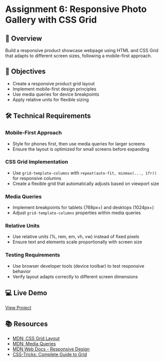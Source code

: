 # Assignment 6: Responsive Photo Gallery with CSS Grid

## 📱 Overview
Build a responsive product showcase webpage using HTML and CSS Grid that adapts to different screen sizes, following a mobile-first approach.

## 🎯 Objectives
- Create a responsive product grid layout
- Implement mobile-first design principles
- Use media queries for device breakpoints
- Apply relative units for flexible sizing

## 🛠️ Technical Requirements

### Mobile-First Approach
- Style for phones first, then use media queries for larger screens
- Ensure the layout is optimized for small screens before expanding

### CSS Grid Implementation
- Use `grid-template-columns` with `repeat(auto-fit, minmax(..., 1fr))` for responsive columns
- Create a flexible grid that automatically adjusts based on viewport size

### Media Queries
- Implement breakpoints for tablets (768px+) and desktops (1024px+)
- Adjust `grid-template-columns` properties within media queries

### Relative Units
- Use relative units (%, rem, em, vh, vw) instead of fixed pixels
- Ensure text and elements scale proportionally with screen size

### Testing Requirements
- Use browser developer tools (device toolbar) to test responsive behavior
- Verify layout adapts correctly to different screen dimensions
<!-- 
## 🖼️ Expected Results
- Desktop: 3-4 product columns
- Tablet: 2-3 product columns
- Mobile: Single column, vertically stacked -->

## 💻 Live Demo
[View Project](https://ved7482.github.io/web-projects/assignments/6-responsive-photo-gallery)

## 📚 Resources
- [MDN: CSS Grid Layout](https://developer.mozilla.org/en-US/docs/Web/CSS/CSS_Grid_Layout)
- [MDN: Media Queries](https://developer.mozilla.org/en-US/docs/Web/CSS/Media_Queries)
- [MDN Web Docs - Responsive Design](https://developer.mozilla.org/en-US/docs/Learn/CSS/CSS_layout/Responsive_Design)
- [CSS-Tricks: Complete Guide to Grid](https://css-tricks.com/snippets/css/complete-guide-grid/)